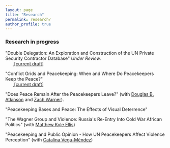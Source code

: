 ```yaml
---
layout: page
title: "Research"
permalink: research/
author_profile: true
---
```


<!-- ### Publications

"Affluence and Congruence: Unequal Representation Around the World" (with Noam Lupu). 2022. *Journal of Politics* 84 (1): 276-290.
<br>&nbsp;&nbsp;&nbsp;&nbsp;&nbsp;&nbsp;<span style="padding-right:5%"><a href='{{ "/download/Lupu-Warner-Affluence.pdf" | relative_url }}'><i class='fas fa-file-pdf'></i> [paper]</a></span>
<br>&nbsp;&nbsp;&nbsp;&nbsp;&nbsp;&nbsp;<span style="padding-right:5%"><a href='{{ "/download/Lupu-Warner-Appendix.pdf" | relative_url }}'><i class='fas fa-file-pdf'></i> [appendix]</a></span>
<br>&nbsp;&nbsp;&nbsp;&nbsp;&nbsp;&nbsp;<span style="padding-right:5%"><a href='https://dataverse.harvard.edu/dataset.xhtml?persistentId=doi:10.7910/DVN/DBNBEU'><i class='fas fa-code-branch'></i> [replication archive]</a></span>
<br>&nbsp;&nbsp;&nbsp;&nbsp;&nbsp;&nbsp;<span style="padding-right:5%"><a href='https://www.washingtonpost.com/politics/2021/06/15/voters-around-world-think-their-governments-are-out-touch-they-have-point/'><i class='fas fa-bullhorn'></i> [Washington Post coverage]</a></span> -->

### Research in progress

"Double Delegation: An Exploration and Construction of the UN Private Security Contractor Database" *Under Review*.
<br>&nbsp;&nbsp;&nbsp;&nbsp;&nbsp;&nbsp;<span style="padding-right:5%"><a href='{{ "https://www.skytheacademic.com/files/double_delegation.pdf"}}'><i class='fas fa-file-pdf'></i> [current draft]</a></span>

"Conflict Grids and Peacekeeping: When and Where Do Peacekeepers Keep the Peace?"
<br>&nbsp;&nbsp;&nbsp;&nbsp;&nbsp;&nbsp;<span style="padding-right:5%"><a href='{{ "https://www.skytheacademic.com/files/conflict_grids.pdf"}}'><i class='fas fa-file-pdf'></i> [current draft]</a></span>

"Does Peace Remain After the Peacekeepers Leave?" (with [Douglas B. Atkinson](https://dougbatkinson.wordpress.com/) and [Zach Warner](https://zachwarner.net/)).

"Peacekeeping Bases and Peace: The Effects of Visual Deterrence"

"The Wagner Group and Violence: Russia's Re-Entry Into Cold War African Politics" (with [Matthew Kyle Ellis](https://www.linkedin.com/in/matt-ellis-7b187492/))

"Peacekeeping and Public Opinion - How UN Peacekeepers Affect Violence Perception" (with [Catalina Vega-Méndez](https://www.linkedin.com/in/catalina-vega-mendez-162196237/))

<!-- "Divide to Rule: Deconcentration and Coalition Bargaining." *Under review*.
<br>&nbsp;&nbsp;&nbsp;&nbsp;&nbsp;&nbsp;<span style="padding-right:5%"><a href='{{ "/download/Warner-Divide-to-Rule.pdf" | relative_url }}'><i class='fas fa-file-pdf'></i> [current draft]</a></span>
<br>&nbsp;&nbsp;&nbsp;&nbsp;&nbsp;&nbsp;<span style="padding-right:5%"><a href='{{ "/download/Warner-Divide-to-Rule-Appendix.pdf" | relative_url }}'><i class='fas fa-file-pdf'></i> [appendix]</a> </span> -->
